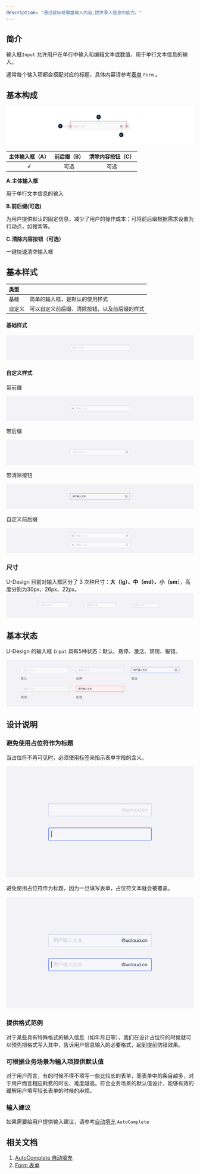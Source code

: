 ```yaml
---
description: "通过鼠标或键盘输入内容,提供录入信息的能力。"
---
```

<!--副标题具体写法见源代码模式-->

## 简介

输入框`Input` 允许用户在单行中输入和编辑文本或数值，用于单行文本信息的输入。

通常每个输入项都会搭配对应的标题，具体内容请参考[表单]() `Form` 。



## 基本构成

![](../../../images/Input/forms_01.png)

| 主体输入框（A） | 前后缀（B） |清除内容按钮（C）                            |
| :----:| :--: |:-----------------------------: |
| √ | 可选 |可选  |

**A.主体输入框**

用于单行文本信息的输入

**B.前后缀(可选)**

为用户提供默认的固定信息，减少了用户的操作成本；可将前后缀根据需求设置为行动点，如搜索等。

**C.清除内容按钮（可选）**

一键快速清空输入框



## 基本样式

| 类型   |                                              |
| :----- | :------------------------------------------- |
| 基础   | 简单的输入框，是默认的使用样式               |
| 自定义 | 可以自定义前后缀、清除按钮，以及前后缀的样式 |

#### 基础样式

![](../../../images/Input/styles_01.png)

#### 自定义样式

带前缀

![](../../../images/Input/styles_02.png)

带后缀

![](../../../images/Input/styles_03.png)

带清除按钮

![](../../../images/Input/styles_04.png)

自定义前后缀

![](../../../images/Input/styles_05.png)


### 尺寸

U-Design 目前对输入框区分了 3 次种尺寸：**大（lg）、中（md）、小（sm**），高度分别为30px、26px、22px。
![](../../../images/Input/styles_06.png)



## 基本状态

U-Design 的输入框 `Input` 具有5种状态：默认、悬停、激活、禁用、报错。

![](../../../images/Input/states_01.png)



## 设计说明


### 避免使用占位符作为标题
<div class="u-md-flex-without-bg">
   <div class="u-md-mr24">
      <p><i class="u-md-suggested"></i>当占位符不再可见时，必须使用标签来指示表单字段的含义。</p>
      <img src="../../../images/Input/descriptions_01.png"/>
   </div>
   <div>
      <p><i class="u-md-not-suggested"></i>避免使用占位符作为标题，因为一旦填写表单，占位符文本就会被覆盖。</p>
      <img src="../../../images/Input/descriptions_02.png" alt="image alt" />
   </div>
</div>

### 提供格式范例

对于某些具有特殊格式的输入信息（如年月日等），我们在设计占位符的时候就可以预先把格式写入其中，告诉用户信息输入的必要格式，起到提前防错效果。


### 可根据业务场景为输入项提供默认值
对于用户而言，有的时候不得不填写一些比较长的表单，而表单中的条目越多，对于用户而言相应耗费的时长、难度越高。符合业务场景的默认值设计，能够有效的缓解用户填写较长表单的时候的麻烦。


### 输入建议
如果需要给用户提供输入建议，请参考[自动填充]() `AutoComplete` 





## 相关文档

1. [AutoComplete 自动填充](http://10.179.234.214:8000/component/AutoComplete/)
2. [Form 表单](http://10.179.234.214:8000/component/Form/)
